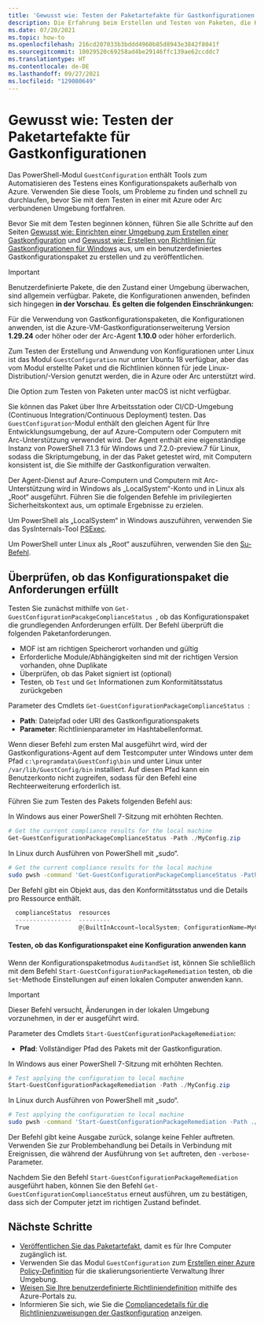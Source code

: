 ```yaml
---
title: 'Gewusst wie: Testen der Paketartefakte für Gastkonfigurationen'
description: Die Erfahrung beim Erstellen und Testen von Paketen, die Konfigurationen auf Computern überwachen oder anwenden.
ms.date: 07/20/2021
ms.topic: how-to
ms.openlocfilehash: 216cd207033b3bddd4960b85d8943e3842f8041f
ms.sourcegitcommit: 10029520c69258ad4be29146ffc139ae62ccddc7
ms.translationtype: HT
ms.contentlocale: de-DE
ms.lasthandoff: 09/27/2021
ms.locfileid: "129080649"
---
```

# <a name="how-to-test-guest-configuration-package-artifacts"></a>Gewusst wie: Testen der Paketartefakte für Gastkonfigurationen

Das PowerShell-Modul `GuestConfiguration` enthält Tools zum Automatisieren des Testens eines Konfigurationspakets außerhalb von Azure. Verwenden Sie diese Tools, um Probleme zu finden und schnell zu durchlaufen, bevor Sie mit dem Testen in einer mit Azure oder Arc verbundenen Umgebung fortfahren.

Bevor Sie mit dem Testen beginnen können, führen Sie alle Schritte auf den Seiten [Gewusst wie: Einrichten einer Umgebung zum Erstellen einer Gastkonfiguration](./guest-configuration-create-setup.md) und [Gewusst wie: Erstellen von Richtlinien für Gastkonfigurationen für Windows](./guest-configuration-create.md) aus, um ein benutzerdefiniertes Gastkonfigurationspaket zu erstellen und zu veröffentlichen.

> [!IMPORTANT]
> Benutzerdefinierte Pakete, die den Zustand einer Umgebung überwachen, sind allgemein verfügbar. Pakete, die Konfigurationen anwenden, befinden sich hingegen **in der Vorschau**. **Es gelten die folgenden Einschränkungen:**
> 
> Für die Verwendung von Gastkonfigurationspaketen, die Konfigurationen anwenden, ist die Azure-VM-Gastkonfigurationserweiterung Version **1.29.24** oder höher oder der Arc-Agent **1.10.0** oder höher erforderlich.
> 
> Zum Testen der Erstellung und Anwendung von Konfigurationen unter Linux ist das Modul `GuestConfiguration` nur unter Ubuntu 18 verfügbar, aber das vom Modul erstellte Paket und die Richtlinien können für jede Linux-Distribution/-Version genutzt werden, die in Azure oder Arc unterstützt wird.
>
> Die Option zum Testen von Paketen unter macOS ist nicht verfügbar.

Sie können das Paket über Ihre Arbeitsstation oder CI/CD-Umgebung (Continuous Integration/Continuous Deployment) testen.  Das `GuestConfiguration`-Modul enthält den gleichen Agent für Ihre Entwicklungsumgebung, der auf Azure-Computern oder Computern mit Arc-Unterstützung verwendet wird. Der Agent enthält eine eigenständige Instanz von PowerShell 7.1.3 für Windows und 7.2.0-preview.7 für Linux, sodass die Skriptumgebung, in der das Paket getestet wird, mit Computern konsistent ist, die Sie mithilfe der Gastkonfiguration verwalten.

Der Agent-Dienst auf Azure-Computern und Computern mit Arc-Unterstützung wird in Windows als „LocalSystem“-Konto und in Linux als „Root“ ausgeführt. Führen Sie die folgenden Befehle im privilegierten Sicherheitskontext aus, um optimale Ergebnisse zu erzielen.

Um PowerShell als „LocalSystem“ in Windows auszuführen, verwenden Sie das SysInternals-Tool [PSExec](/sysinternals/downloads/psexec).

Um PowerShell unter Linux als „Root“ auszuführen, verwenden Sie den [Su-Befehl](https://manpages.ubuntu.com/manpages/man1/su.1.html).

## <a name="validate-the-configuration-package-meets-requirements"></a>Überprüfen, ob das Konfigurationspaket die Anforderungen erfüllt

Testen Sie zunächst mithilfe von `Get-GuestConfigurationPacakgeComplianceStatus `, ob das Konfigurationspaket die grundlegenden Anforderungen erfüllt. Der Befehl überprüft die folgenden Paketanforderungen.

- MOF ist am richtigen Speicherort vorhanden und gültig
- Erforderliche Module/Abhängigkeiten sind mit der richtigen Version vorhanden, ohne Duplikate
- Überprüfen, ob das Paket signiert ist (optional)
- Testen, ob `Test` und `Get` Informationen zum Konformitätsstatus zurückgeben

Parameter des Cmdlets `Get-GuestConfigurationPackageComplianceStatus `:

- **Path**: Dateipfad oder URI des Gastkonfigurationspakets
- **Parameter**: Richtlinienparameter im Hashtabellenformat.

Wenn dieser Befehl zum ersten Mal ausgeführt wird, wird der Gastkonfigurations-Agent auf dem Testcomputer unter Windows unter dem Pfad `c:\programdata\GuestConfig\bin` und unter Linux unter `/var/lib/GuestConfig/bin` installiert. Auf diesen Pfad kann ein Benutzerkonto nicht zugreifen, sodass für den Befehl eine Rechteerweiterung erforderlich ist.

Führen Sie zum Testen des Pakets folgenden Befehl aus:

In Windows aus einer PowerShell 7-Sitzung mit erhöhten Rechten.

```powershell
# Get the current compliance results for the local machine
Get-GuestConfigurationPackageComplianceStatus -Path ./MyConfig.zip
```

In Linux durch Ausführen von PowerShell mit „sudo“.

```bash
# Get the current compliance results for the local machine
sudo pwsh -command 'Get-GuestConfigurationPackageComplianceStatus -Path ./MyConfig.zip'
```

Der Befehl gibt ein Objekt aus, das den Konformitätsstatus und die Details pro Ressource enthält.

```powershell
  complianceStatus  resources
  ----------------  ---------
  True              @{BuiltInAccount=localSystem; ConfigurationName=MyConfig; Credential=; Dependencies=System.Obje…
```

#### <a name="test-the-configuration-package-can-apply-a-configuration"></a>Testen, ob das Konfigurationspaket eine Konfiguration anwenden kann

Wenn der Konfigurationspaketmodus `AuditandSet` ist, können Sie schließlich mit dem Befehl `Start-GuestConfigurationPackageRemediation` testen, ob die `Set`-Methode Einstellungen auf einen lokalen Computer anwenden kann.

> [!IMPORTANT]
> Dieser Befehl versucht, Änderungen in der lokalen Umgebung vorzunehmen, in der er ausgeführt wird.

Parameter des Cmdlets `Start-GuestConfigurationPackageRemediation`:

- **Pfad**: Vollständiger Pfad des Pakets mit der Gastkonfiguration.

In Windows aus einer PowerShell 7-Sitzung mit erhöhten Rechten.

```powershell
# Test applying the configuration to local machine
Start-GuestConfigurationPackageRemediation -Path ./MyConfig.zip
```

In Linux durch Ausführen von PowerShell mit „sudo“.

```bash
# Test applying the configuration to local machine
sudo pwsh -command 'Start-GuestConfigurationPackageRemediation -Path ./MyConfig.zip'
```

Der Befehl gibt keine Ausgabe zurück, solange keine Fehler auftreten. Verwenden Sie zur Problembehandlung bei Details in Verbindung mit Ereignissen, die während der Ausführung von `Set` auftreten, den `-verbose`-Parameter.

Nachdem Sie den Befehl `Start-GuestConfigurationPackageRemediation` ausgeführt haben, können Sie den Befehl `Get-GuestConfigurationComplianceStatus` erneut ausführen, um zu bestätigen, dass sich der Computer jetzt im richtigen Zustand befindet.

## <a name="next-steps"></a>Nächste Schritte

- [Veröffentlichen Sie das Paketartefakt](./guest-configuration-create-publish.md), damit es für Ihre Computer zugänglich ist.
- Verwenden Sie das Modul `GuestConfiguration` zum [Erstellen einer Azure Policy-Definition](./guest-configuration-create-definition.md) für die skalierungsorientierte Verwaltung Ihrer Umgebung.
- [Weisen Sie Ihre benutzerdefinierte Richtliniendefinition](../assign-policy-portal.md) mithilfe des Azure-Portals zu.
- Informieren Sie sich, wie Sie die [Compliancedetails für die Richtlinienzuweisungen der Gastkonfiguration](./determine-non-compliance.md#compliance-details-for-guest-configuration) anzeigen.
